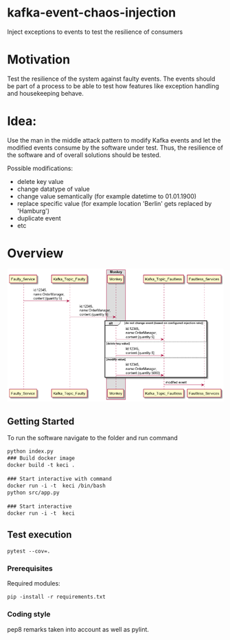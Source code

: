 # kafka-event-chaos-injection
Inject exceptions to events to test the resilience of consumers

# Motivation
Test the resilience of the system against faulty events. 
The events should be part of a process to be able to test how features like exception handling and housekeeping behave.

# Idea:
Use the man in the middle attack pattern to modify Kafka events and let the modified events consume by the software under test.
Thus, the resilience of the software and of overall solutions should be tested.

Possible modifications:
* delete key value
* change datatype of value
* change value semantically (for example datetime to 01.01.1900)
* replace specific value (for example location 'Berlin' gets replaced by 'Hamburg')
* duplicate event
* etc

# Overview

![](overview.png)

## Getting Started

To run the software navigate to the folder and run command  
```
python index.py
### Build docker image
docker build -t keci .

### Start interactive with command
docker run -i -t  keci /bin/bash
python src/app.py

### Start interactive 
docker run -i -t  keci
```

## Test execution
```
pytest --cov=.
```

### Prerequisites

Required modules:
```
pip -install -r requirements.txt
```

### Coding style

pep8 remarks taken into account as well as pylint.

